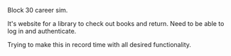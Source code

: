 Block 30 career sim.

It's website for a library to check out books and return.
Need to be able to log in and authenticate.

Trying to make this in record time with all desired functionality.
